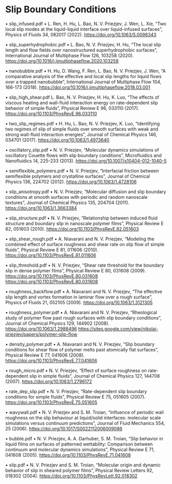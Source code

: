 # Slip Boundary Conditions

•	slip_infused.pdf
•	L. Ren, H. Hu, L. Bao, N. V. Priezjev, J. Wen, L. Xie, “Two local slip modes at the liquid-liquid interface over liquid-infused surfaces”, Physics of Fluids 34, 082017 (2022). https://doi.org/10.1063/5.0098343

•	slip_superhydrophobic.pdf
•	L. Bao, N. V. Priezjev, H. Hu, “The local slip length and flow fields over nanostructured superhydrophobic surfaces”, International Journal of Multiphase Flow 126, 103258 (2020). https://doi.org/10.1016/j.ijmultiphaseflow.2020.103258

•	nanobubble.pdf
•	H. Hu, D. Wang, F. Ren, L. Bao, N. V. Priezjev, J. Wen, “A comparative analysis of the effective and local slip lengths for liquid flows over a trapped nanobubble”, International Journal of Multiphase Flow 104, 166-173 (2018). https://doi.org/10.1016/j.ijmultiphaseflow.2018.03.001

•	slip_high_shear.pdf
L. Bao, N. V. Priezjev, H. Hu, K. Luo, “The effects of viscous heating and wall-fluid interaction energy on rate-dependent slip behavior of simple fluids”, Physical Review E 96, 033110 (2017). https://doi.org/10.1103/PhysRevE.96.033110

•	two_slip_regimes.pdf
•	H. Hu, L. Bao, N. V. Priezjev, K. Luo, “Identifying two regimes of slip of simple fluids over smooth surfaces with weak and strong wall-fluid interaction energies”, Journal of Chemical Physics 146, 034701 (2017). https://doi.org/10.1063/1.4973640

•	oscillatory_slip.pdf
•	N. V. Priezjev, “Molecular dynamics simulations of oscillatory Couette flows with slip boundary conditions”, Microfluidics and Nanofluidics 14, 225-233 (2013). https://doi.org/10.1007/s10404-012-1040-5

•	semiflexible_polymers.pdf
•	N. V. Priezjev, “Interfacial friction between semiflexible polymers and crystalline surfaces”, Journal of Chemical Physics 136, 224702 (2012). https://doi.org/10.1063/1.4728106

•	slip_anisotropy.pdf
•	N. V. Priezjev, “Molecular diffusion and slip boundary conditions at smooth surfaces with periodic and random nanoscale textures”, Journal of Chemical Physics 135, 204704 (2011).  https://doi.org/10.1063/1.3663384

•	slip_structure.pdf
•	N. V. Priezjev, “Relationship between induced fluid structure and boundary slip in nanoscale polymer films”, Physical Review E 82, 051603 (2010). https://doi.org/10.1103/PhysRevE.82.051603

•	slip_shear_rough.pdf
•	A. Niavarani and N. V. Priezjev, “Modeling the combined effect of surface roughness and shear rate on slip flow of simple fluids”, Physical Review E 81, 011606 (2010). https://doi.org/10.1103/PhysRevE.81.011606

•	slip_threshold.pdf
•	N. V. Priezjev, “Shear rate threshold for the boundary slip in dense polymer films”, Physical Review E 80, 031608 (2009). https://doi.org/10.1103/PhysRevE.80.031608
https://doi.org/10.1103/PhysRevE.80.031608

•	roughness_backflow.pdf
•	A. Niavarani and N. V. Priezjev, “The effective slip length and vortex formation in laminar flow over a rough surface”, Physics of Fluids 21, 052105 (2009). https://doi.org/10.1063/1.3121305

•	roughness_polymer.pdf
•	A. Niavarani and N. V. Priezjev, “Rheological study of polymer flow past rough surfaces with slip boundary conditions”, Journal of Chemical Physics 129, 144902 (2008). https://doi.org/10.1063/1.2988496  https://sites.google.com/view/nikolai-priezjev/papers/polymer-slip-flow

•	density_polymer.pdf
•	A. Niavarani and N. V. Priezjev, “Slip boundary conditions for shear flow of polymer melts past atomically flat surfaces”, Physical Review E 77, 041606 (2008). https://doi.org/10.1103/PhysRevE.77.041606

•	rough_micro.pdf
•	N. V. Priezjev, “Effect of surface roughness on rate-dependent slip in simple fluids”, Journal of Chemical Physics 127, 144708 (2007). https://doi.org/10.1063/1.2796172

•	rate_dep_slip.pdf
•	N. V. Priezjev, “Rate-dependent slip boundary conditions for simple fluids”, Physical Review E 75, 051605 (2007). https://doi.org/10.1103/PhysRevE.75.051605

•	wavywall.pdf
•	N. V. Priezjev and S. M. Troian, “Influence of periodic wall roughness on the slip behaviour at liquid/solid interfaces: molecular scale simulations versus continuum predictions”, Journal of Fluid Mechanics 554, 25 (2006). https://doi.org/10.1017/S0022112006009086

•	bubble.pdf
•	N. V. Priezjev, A. A. Darhuber, S. M. Troian, “Slip behavior in liquid films on surfaces of patterned wettability: Comparison between continuum and molecular dynamics simulations”, Physical Review E 71, 041608 (2005). https://doi.org/10.1103/PhysRevE.71.041608

•	slip.pdf
•	N. V. Priezjev and S. M. Troian, “Molecular origin and dynamic behavior of slip in sheared polymer films”, Physical Review Letters 92, 018302 (2004). https://doi.org/10.1103/PhysRevLett.92.018302

























